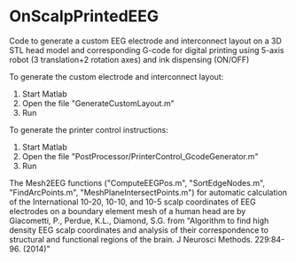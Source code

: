 # OnScalpPrintedEEG
Code to generate a custom EEG electrode and interconnect layout on a 3D STL head model and corresponding G-code for digital printing using 5-axis robot (3 translation+2 rotation axes) and ink dispensing (ON/OFF)

To generate the custom electrode and interconnect layout:

1. Start Matlab
2. Open the file "GenerateCustomLayout.m"
3. Run

To generate the printer control instructions:

1. Start Matlab
2. Open the file "PostProcessor/PrinterControl_GcodeGenerator.m"
3. Run


The Mesh2EEG functions ("ComputeEEGPos.m", "SortEdgeNodes.m", "FindArcPoints.m", "MeshPlaneIntersectPoints.m") for automatic calculation of the International 10-20, 10-10, and 10-5 scalp coordinates of EEG electrodes on a boundary element mesh of a human head are by Giacometti, P., Perdue, K.L., Diamond, S.G. from "Algorithm to find high density EEG scalp coordinates and analysis of their correspondence to structural and functional regions of the brain. J Neurosci Methods. 229:84-96. (2014)"
